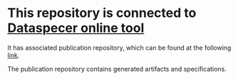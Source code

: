 # This repository is connected to [Dataspecer online tool](http://localhost:5174)

It has associated publication repository, which can be found at the following [link](https://github.com/RadStr-bot/86a837a0-36e2-4399-aaa8-47cd9878799f-publication-repo).

The publication repository contains generated artifacts and specifications.